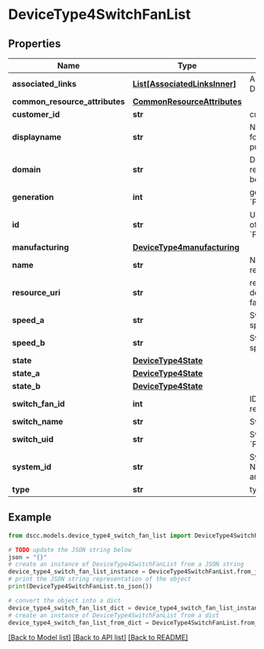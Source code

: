 # DeviceType4SwitchFanList


## Properties

Name | Type | Description | Notes
------------ | ------------- | ------------- | -------------
**associated_links** | [**List[AssociatedLinksInner]**](AssociatedLinksInner.md) | Associated Links Details | [optional] 
**common_resource_attributes** | [**CommonResourceAttributes**](CommonResourceAttributes.md) |  | [optional] 
**customer_id** | **str** | customerId | [optional] 
**displayname** | **str** | Name to be used for display purposes | [optional] 
**domain** | **str** | Domain that the resource belongs to | [optional] 
**generation** | **int** | generation &#x60;Filter, Sort&#x60; | [optional] 
**id** | **str** | Unique Identifier of the resource. &#x60;Filter&#x60; | [optional] 
**manufacturing** | [**DeviceType4manufacturing**](DeviceType4manufacturing.md) |  | [optional] 
**name** | **str** | Name of the resource. | [optional] 
**resource_uri** | **str** | resourceUri for detailed switch fan object | [optional] 
**speed_a** | **str** | Switch fan speed | [optional] 
**speed_b** | **str** | Switch fan speed | [optional] 
**state** | [**DeviceType4State**](DeviceType4State.md) |  | [optional] 
**state_a** | [**DeviceType4State**](DeviceType4State.md) |  | [optional] 
**state_b** | [**DeviceType4State**](DeviceType4State.md) |  | [optional] 
**switch_fan_id** | **int** | ID of the resource | [optional] 
**switch_name** | **str** | Switch name | [optional] 
**switch_uid** | **str** | Switch UID &#x60;Filter&#x60; | [optional] 
**system_id** | **str** | SystemUid/Serial Number  of the array. | [optional] 
**type** | **str** | type | [optional] 

## Example

```python
from dscc.models.device_type4_switch_fan_list import DeviceType4SwitchFanList

# TODO update the JSON string below
json = "{}"
# create an instance of DeviceType4SwitchFanList from a JSON string
device_type4_switch_fan_list_instance = DeviceType4SwitchFanList.from_json(json)
# print the JSON string representation of the object
print(DeviceType4SwitchFanList.to_json())

# convert the object into a dict
device_type4_switch_fan_list_dict = device_type4_switch_fan_list_instance.to_dict()
# create an instance of DeviceType4SwitchFanList from a dict
device_type4_switch_fan_list_from_dict = DeviceType4SwitchFanList.from_dict(device_type4_switch_fan_list_dict)
```
[[Back to Model list]](../README.md#documentation-for-models) [[Back to API list]](../README.md#documentation-for-api-endpoints) [[Back to README]](../README.md)


